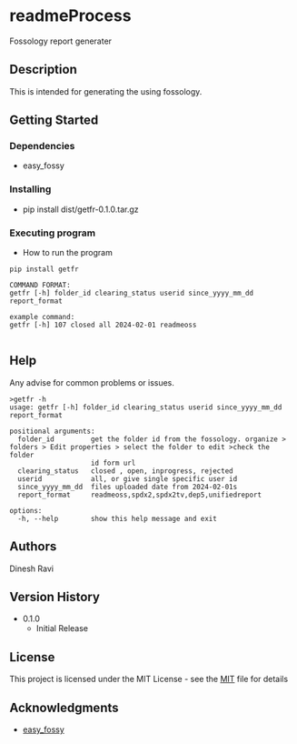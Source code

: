 # readmeProcess

Fossology report generater

## Description

This is intended for generating the  using fossology.

## Getting Started

### Dependencies

- easy_fossy

### Installing

- pip install dist/getfr-0.1.0.tar.gz

### Executing program

- How to run the program

```
pip install getfr

COMMAND FORMAT:
getfr [-h] folder_id clearing_status userid since_yyyy_mm_dd report_format

example command:
getfr [-h] 107 closed all 2024-02-01 readmeoss


```

## Help

Any advise for common problems or issues.

```
>getfr -h
usage: getfr [-h] folder_id clearing_status userid since_yyyy_mm_dd report_format

positional arguments:
  folder_id         get the folder id from the fossology. organize > folders > Edit properties > select the folder to edit >check the folder    
                    id form url
  clearing_status   closed , open, inprogress, rejected
  userid            all, or give single specific user id
  since_yyyy_mm_dd  files uploaded date from 2024-02-01s
  report_format     readmeoss,spdx2,spdx2tv,dep5,unifiedreport

options:
  -h, --help        show this help message and exit

```

## Authors

Dinesh Ravi

## Version History

- 0.1.0
  - Initial Release

## License

This project is licensed under the MIT License - see the [MIT](LICENSE) file for details

## Acknowledgments

- [easy_fossy](https://pypi.org/project/easy-fossy)
